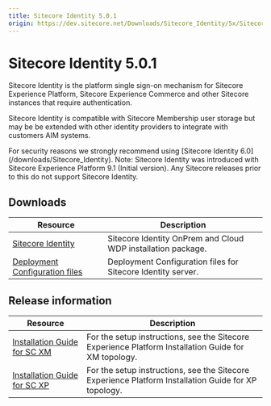 ```yaml
---
title: Sitecore Identity 5.0.1
origin: https://dev.sitecore.net/Downloads/Sitecore_Identity/5x/Sitecore_Identity_501.aspx
---
```


# Sitecore Identity 5.0.1

Sitecore Identity is the platform single sign-on mechanism for Sitecore Experience Platform, Sitecore Experience Commerce and other Sitecore instances that require authentication.

Sitecore Identity is compatible with Sitecore Membership user storage but may be be extended with other identity providers to integrate with customers AIM systems.

  <Alert variant='warning' mb={4}>
    <AlertIcon />
    For security reasons we strongly recommend using [Sitecore Identity 6.0](/downloads/Sitecore_Identity).
  </Alert>
  
  <Alert variant='warning' mb={4}>
    <AlertIcon />
    Note: Sitecore Identity was introduced with Sitecore Experience Platform 9.1 (Initial version). Any Sitecore releases prior to this do not support Sitecore Identity.
  </Alert>
  

## Downloads

 | Resource | Description |
 | --- | --- |
 | [Sitecore Identity](https://sitecoredev.azureedge.net/~/media/C6592CA9CB9D45EE9D67C5C3DC0946F5.ashx?date=20210811T104411) | Sitecore Identity OnPrem and Cloud WDP installation package. |
 | [Deployment Configuration files](https://sitecoredev.azureedge.net/~/media/43C8A14FD5D349FAAFA4365D922FCA86.ashx?date=20210811T104435) | Deployment Configuration files for Sitecore Identity server. |

## Release information

 | Resource | Description |
 | --- | --- |
 | [Installation Guide for SC XM](https://sitecoredev.azureedge.net/~/media/756539AB29044B409CE892FE8B4D5879.ashx?date=20210302T154912) | For the setup instructions, see the Sitecore Experience Platform Installation Guide for XM topology. |
 | [Installation Guide for SC XP](https://sitecoredev.azureedge.net/~/media/A649A27C07654DA197D51469A6627E03.ashx?date=20210302T154912) | For the setup instructions, see the Sitecore Experience Platform Installation Guide for XP topology. |